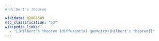 ```yaml
---
# Hilbert's theorem

wikidata: Q2008549
msc_classification: "53"
wikipedia_links:
  - "[[Hilbert's theorem (differential geometry)|Hilbert's theorem]]"
---
```

